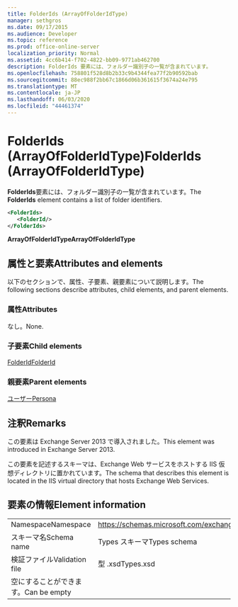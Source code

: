 ```yaml
---
title: FolderIds (ArrayOfFolderIdType)
manager: sethgros
ms.date: 09/17/2015
ms.audience: Developer
ms.topic: reference
ms.prod: office-online-server
localization_priority: Normal
ms.assetid: 4cc6b414-f702-4822-bb09-9771ab462700
description: FolderIds 要素には、フォルダー識別子の一覧が含まれています。
ms.openlocfilehash: 758801f528d8b2b33c9b4344fea77f2b90592bab
ms.sourcegitcommit: 88ec988f2bb67c1866d06b361615f3674a24e795
ms.translationtype: MT
ms.contentlocale: ja-JP
ms.lasthandoff: 06/03/2020
ms.locfileid: "44461374"
---
```

# <a name="folderids-arrayoffolderidtype"></a><span data-ttu-id="70d6d-103">FolderIds (ArrayOfFolderIdType)</span><span class="sxs-lookup"><span data-stu-id="70d6d-103">FolderIds (ArrayOfFolderIdType)</span></span>

<span data-ttu-id="70d6d-104">**FolderIds**要素には、フォルダー識別子の一覧が含まれています。</span><span class="sxs-lookup"><span data-stu-id="70d6d-104">The **FolderIds** element contains a list of folder identifiers.</span></span> 
  
```XML
<FolderIds>
   <FolderId/>
</FolderIds>
```

 <span data-ttu-id="70d6d-105">**ArrayOfFolderIdType**</span><span class="sxs-lookup"><span data-stu-id="70d6d-105">**ArrayOfFolderIdType**</span></span>
## <a name="attributes-and-elements"></a><span data-ttu-id="70d6d-106">属性と要素</span><span class="sxs-lookup"><span data-stu-id="70d6d-106">Attributes and elements</span></span>

<span data-ttu-id="70d6d-107">以下のセクションで、属性、子要素、親要素について説明します。</span><span class="sxs-lookup"><span data-stu-id="70d6d-107">The following sections describe attributes, child elements, and parent elements.</span></span>
  
### <a name="attributes"></a><span data-ttu-id="70d6d-108">属性</span><span class="sxs-lookup"><span data-stu-id="70d6d-108">Attributes</span></span>

<span data-ttu-id="70d6d-109">なし。</span><span class="sxs-lookup"><span data-stu-id="70d6d-109">None.</span></span>
  
### <a name="child-elements"></a><span data-ttu-id="70d6d-110">子要素</span><span class="sxs-lookup"><span data-stu-id="70d6d-110">Child elements</span></span>

[<span data-ttu-id="70d6d-111">FolderId</span><span class="sxs-lookup"><span data-stu-id="70d6d-111">FolderId</span></span>](folderid.md)
  
### <a name="parent-elements"></a><span data-ttu-id="70d6d-112">親要素</span><span class="sxs-lookup"><span data-stu-id="70d6d-112">Parent elements</span></span>

[<span data-ttu-id="70d6d-113">ユーザー</span><span class="sxs-lookup"><span data-stu-id="70d6d-113">Persona</span></span>](persona.md)
  
## <a name="remarks"></a><span data-ttu-id="70d6d-114">注釈</span><span class="sxs-lookup"><span data-stu-id="70d6d-114">Remarks</span></span>

<span data-ttu-id="70d6d-115">この要素は Exchange Server 2013 で導入されました。</span><span class="sxs-lookup"><span data-stu-id="70d6d-115">This element was introduced in Exchange Server 2013.</span></span>
  
<span data-ttu-id="70d6d-116">この要素を記述するスキーマは、Exchange Web サービスをホストする IIS 仮想ディレクトリに置かれています。</span><span class="sxs-lookup"><span data-stu-id="70d6d-116">The schema that describes this element is located in the IIS virtual directory that hosts Exchange Web Services.</span></span>
  
## <a name="element-information"></a><span data-ttu-id="70d6d-117">要素の情報</span><span class="sxs-lookup"><span data-stu-id="70d6d-117">Element information</span></span>

|||
|:-----|:-----|
|<span data-ttu-id="70d6d-118">Namespace</span><span class="sxs-lookup"><span data-stu-id="70d6d-118">Namespace</span></span>  <br/> |https://schemas.microsoft.com/exchange/services/2006/types  <br/> |
|<span data-ttu-id="70d6d-119">スキーマ名</span><span class="sxs-lookup"><span data-stu-id="70d6d-119">Schema name</span></span>  <br/> |<span data-ttu-id="70d6d-120">Types スキーマ</span><span class="sxs-lookup"><span data-stu-id="70d6d-120">Types schema</span></span>  <br/> |
|<span data-ttu-id="70d6d-121">検証ファイル</span><span class="sxs-lookup"><span data-stu-id="70d6d-121">Validation file</span></span>  <br/> |<span data-ttu-id="70d6d-122">型 .xsd</span><span class="sxs-lookup"><span data-stu-id="70d6d-122">Types.xsd</span></span>  <br/> |
|<span data-ttu-id="70d6d-123">空にすることができます。</span><span class="sxs-lookup"><span data-stu-id="70d6d-123">Can be empty</span></span>  <br/> ||
   

